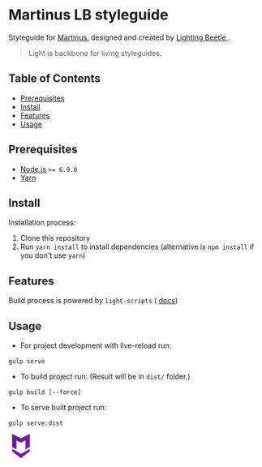 # Martinus LB styleguide

Styleguide for [Martinus](https://www.martinus.sk), designed and created by [Lighting Beetle
](https://github.com/lightingbeetle).

> Light is backbone for living styleguides.

## Table of Contents

- [Prerequisites](#prerequisites)
- [Install](#install)
- [Features](#features)
- [Usage](#usage)

## Prerequisites

* [Node.js](http://nodejs.org/) `>= 6.9.0`  
* [Yarn](https://yarnpkg.com/)  

## Install

Installation process:
1. Clone this repository  
2. Run `yarn install` to install dependencies (alternative is `npm install` if you don't use `yarn`)  

## Features

Build process is powered by `light-scripts` ( [docs](https://github.com/lightingbeetle/light-scripts))

## Usage

* For project development with live-reload run:
```
gulp serve
```

* To build project run: (Result will be in `dist/` folder.)
```
gulp build [--force]
```

* To serve built project run:
```
gulp serve:dist
```

[![Lighting Beetle](https://github.com/adam-p/markdown-here/raw/master/src/common/images/icon48.png "Lighting Beetle")](http://www.lbstudio.sk)
